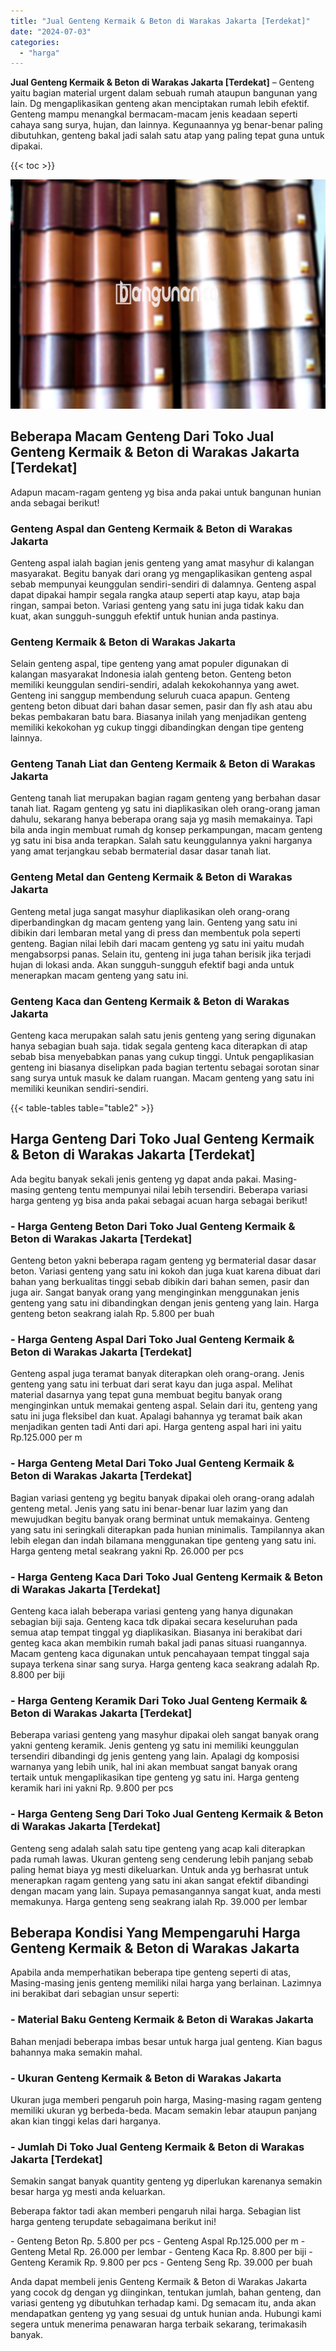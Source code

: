 ```yaml
---
title: "Jual Genteng Kermaik & Beton di Warakas Jakarta [Terdekat]"
date: "2024-07-03"
categories: 
  - "harga"
---
```


**Jual Genteng Kermaik & Beton di Warakas Jakarta \[Terdekat\]** – Genteng yaitu bagian material urgent dalam sebuah rumah ataupun bangunan yang lain. Dg mengaplikasikan genteng akan menciptakan rumah lebih efektif. Genteng mampu menangkal bermacam-macam jenis keadaan seperti cahaya sang surya, hujan, dan lainnya. Kegunaannya yg benar-benar paling dibutuhkan, genteng bakal jadi salah satu atap yang paling tepat guna untuk dipakai.

{{< toc >}}

![Jual Genteng Kermaik & Beton di Warakas Jakarta [Terdekat]](/images/genteng-minimalis-murah13.png)

## Beberapa Macam Genteng Dari Toko Jual Genteng Kermaik & Beton di Warakas Jakarta \[Terdekat\]

Adapun macam-ragam genteng yg bisa anda pakai untuk bangunan hunian anda sebagai berikut!

### Genteng Aspal dan Genteng Kermaik & Beton di Warakas Jakarta

Genteng aspal ialah bagian jenis genteng yang amat masyhur di kalangan masyarakat. Begitu banyak dari orang yg mengaplikasikan genteng aspal sebab mempunyai keunggulan sendiri-sendiri di dalamnya. Genteng aspal dapat dipakai hampir segala rangka ataup seperti atap kayu, atap baja ringan, sampai beton. Variasi genteng yang satu ini juga tidak kaku dan kuat, akan sungguh-sungguh efektif untuk hunian anda pastinya.

### Genteng Kermaik & Beton di Warakas Jakarta

Selain genteng aspal, tipe genteng yang amat populer digunakan di kalangan masyarakat Indonesia ialah genteng beton. Genteng beton memiliki keunggulan sendiri-sendiri, adalah kekokohannya yang awet. Genteng ini sanggup membendung seluruh cuaca apapun. Genteng genteng beton dibuat dari bahan dasar semen, pasir dan fly ash atau abu bekas pembakaran batu bara. Biasanya inilah yang menjadikan genteng memiliki kekokohan yg cukup tinggi dibandingkan dengan tipe genteng lainnya.

### Genteng Tanah Liat dan Genteng Kermaik & Beton di Warakas Jakarta

Genteng tanah liat merupakan bagian ragam genteng yang berbahan dasar tanah liat. Ragam genteng yg satu ini diaplikasikan oleh orang-orang jaman dahulu, sekarang hanya beberapa orang saja yg masih memakainya. Tapi bila anda ingin membuat rumah dg konsep perkampungan, macam genteng yg satu ini bisa anda terapkan. Salah satu keunggulannya yakni harganya yang amat terjangkau sebab bermaterial dasar dasar tanah liat.

### Genteng Metal dan Genteng Kermaik & Beton di Warakas Jakarta

Genteng metal juga sangat masyhur diaplikasikan oleh orang-orang diperbandingkan dg macam genteng yang lain. Genteng yang satu ini dibikin dari lembaran metal yang di press dan membentuk pola seperti genteng. Bagian nilai lebih dari macam genteng yg satu ini yaitu mudah mengabsorpsi panas. Selain itu, genteng ini juga tahan berisik jika terjadi hujan di lokasi anda. Akan sungguh-sungguh efektif bagi anda untuk menerapkan macam genteng yang satu ini.

### Genteng Kaca dan Genteng Kermaik & Beton di Warakas Jakarta

Genteng kaca merupakan salah satu jenis genteng yang sering digunakan hanya sebagian buah saja. tidak segala genteng kaca diterapkan di atap sebab bisa menyebabkan panas yang cukup tinggi. Untuk pengaplikasian genteng ini biasanya diselipkan pada bagian tertentu sebagai sorotan sinar sang surya untuk masuk ke dalam ruangan. Macam genteng yang satu ini memiliki keunikan sendiri-sendiri.

{{< table-tables table="table2" >}}

## Harga Genteng Dari Toko Jual Genteng Kermaik & Beton di Warakas Jakarta \[Terdekat\]

Ada begitu banyak sekali jenis genteng yg dapat anda pakai. Masing-masing genteng tentu mempunyai nilai lebih tersendiri. Beberapa variasi harga genteng yg bisa anda pakai sebagai acuan harga sebagai berikut!

### \- Harga Genteng Beton Dari Toko Jual Genteng Kermaik & Beton di Warakas Jakarta \[Terdekat\]

Genteng beton yakni beberapa ragam genteng yg bermaterial dasar dasar beton. Variasi genteng yang satu ini kokoh dan juga kuat karena dibuat dari bahan yang berkualitas tinggi sebab dibikin dari bahan semen, pasir dan juga air. Sangat banyak orang yang menginginkan menggunakan jenis genteng yang satu ini dibandingkan dengan jenis genteng yang lain. Harga genteng beton seakrang ialah Rp. 5.800 per buah

### \- Harga Genteng Aspal Dari Toko Jual Genteng Kermaik & Beton di Warakas Jakarta \[Terdekat\]

Genteng aspal juga teramat banyak diterapkan oleh orang-orang. Jenis genteng yang satu ini terbuat dari serat kayu dan juga aspal. Melihat material dasarnya yang tepat guna membuat begitu banyak orang menginginkan untuk memakai genteng aspal. Selain dari itu, genteng yang satu ini juga fleksibel dan kuat. Apalagi bahannya yg teramat baik akan menjadikan genten tadi Anti dari api. Harga genteng aspal hari ini yaitu Rp.125.000 per m

### \- Harga Genteng Metal Dari Toko Jual Genteng Kermaik & Beton di Warakas Jakarta \[Terdekat\]

Bagian variasi genteng yg begitu banyak dipakai oleh orang-orang adalah genteng metal. Jenis yang satu ini benar-benar luar lazim yang dan mewujudkan begitu banyak orang berminat untuk memakainya. Genteng yang satu ini seringkali diterapkan pada hunian minimalis. Tampilannya akan lebih elegan dan indah bilamana menggunakan tipe genteng yang satu ini. Harga genteng metal seakrang yakni Rp. 26.000 per pcs

### \- Harga Genteng Kaca Dari Toko Jual Genteng Kermaik & Beton di Warakas Jakarta \[Terdekat\]

Genteng kaca ialah beberapa variasi genteng yang hanya digunakan sebagian biji saja. Genteng kaca tdk dipakai secara keseluruhan pada semua atap tempat tinggal yg diaplikasikan. Biasanya ini berakibat dari genteg kaca akan membikin rumah bakal jadi panas situasi ruangannya. Macam genteng kaca digunakan untuk pencahayaan tempat tinggal saja supaya terkena sinar sang surya. Harga genteng kaca seakrang adalah Rp. 8.800 per biji

### \- Harga Genteng Keramik Dari Toko Jual Genteng Kermaik & Beton di Warakas Jakarta \[Terdekat\]

Beberapa variasi genteng yang masyhur dipakai oleh sangat banyak orang yakni genteng keramik. Jenis genteng yg satu ini memiliki keunggulan tersendiri dibandingi dg jenis genteng yang lain. Apalagi dg komposisi warnanya yang lebih unik, hal ini akan membuat sangat banyak orang tertaik untuk mengaplikasikan tipe genteng yg satu ini. Harga genteng keramik hari ini yakni Rp. 9.800 per pcs

### \- Harga Genteng Seng Dari Toko Jual Genteng Kermaik & Beton di Warakas Jakarta \[Terdekat\]

Genteng seng adalah salah satu tipe genteng yang acap kali diterapkan pada rumah lawas. Ukuran genteng seng cenderung lebih panjang sebab paling hemat biaya yg mesti dikeluarkan. Untuk anda yg berhasrat untuk menerapkan ragam genteng yang satu ini akan sangat efektif dibandingi dengan macam yang lain. Supaya pemasangannya sangat kuat, anda mesti memakunya. Harga genteng seng seakrang ialah Rp. 39.000 per lembar

## Beberapa Kondisi Yang Mempengaruhi Harga Genteng Kermaik & Beton di Warakas Jakarta

Apabila anda memperhatikan beberapa tipe genteng seperti di atas, Masing-masing jenis genteng memiliki nilai harga yang berlainan. Lazimnya ini berakibat dari sebagian unsur seperti:

### \- Material Baku Genteng Kermaik & Beton di Warakas Jakarta

Bahan menjadi beberapa imbas besar untuk harga jual genteng. Kian bagus bahannya maka semakin mahal.

### \- Ukuran Genteng Kermaik & Beton di Warakas Jakarta

Ukuran juga memberi pengaruh poin harga, Masing-masing ragam genteng memiliki ukuran yg berbeda-beda. Macam semakin lebar ataupun panjang akan kian tinggi kelas dari harganya.

### \- Jumlah Di Toko Jual Genteng Kermaik & Beton di Warakas Jakarta \[Terdekat\]

Semakin sangat banyak quantity genteng yg diperlukan karenanya semakin besar harga yg mesti anda keluarkan.

Beberapa faktor tadi akan memberi pengaruh nilai harga. Sebagian list harga genteng terupdate sebagaimana berikut ini!

\- Genteng Beton Rp. 5.800 per pcs - Genteng Aspal Rp.125.000 per m - Genteng Metal Rp. 26.000 per lembar - Genteng Kaca Rp. 8.800 per biji - Genteng Keramik Rp. 9.800 per pcs - Genteng Seng Rp. 39.000 per buah

Anda dapat membeli jenis Genteng Kermaik & Beton di Warakas Jakarta yang cocok dg dengan yg diinginkan, tentukan jumlah, bahan genteng, dan variasi genteng yg dibutuhkan terhadap kami. Dg semacam itu, anda akan mendapatkan genteng yg yang sesuai dg untuk hunian anda. Hubungi kami segera untuk menerima penawaran harga terbaik sekarang, terimakasih banyak.
